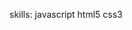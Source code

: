 skills:
javascript
html5
css3
<!---
DevTheGiantNinja/DevTheGiantNinja is a ✨ special ✨ repository because its `README.md` (this file) appears on your GitHub profile.
You can click the Preview link to take a look at your changes.
--->
